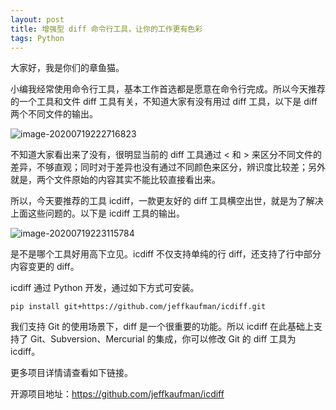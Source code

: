 ```yaml
---
layout: post
title: 增强型 diff 命令行工具，让你的工作更有色彩
tags: Python
---
```


大家好，我是你们的章鱼猫。

小编我经常使用命令行工具，基本工作首选都是愿意在命令行完成。所以今天推荐的一个工具和文件 diff 工具有关，不知道大家有没有用过 diff 工具，以下是 diff 两个不同文件的输出。

![image-20200719222716823](https://raw.githubusercontent.com/ZhuPeng/pic/master/images/compress_image-20200719222716823.png)

不知道大家看出来了没有，很明显当前的 diff 工具通过 < 和 > 来区分不同文件的差异，不够直观；同时对于差异也没有通过不同颜色来区分，辨识度比较差；另外就是，两个文件原始的内容其实不能比较直接看出来。

所以，今天要推荐的工具 icdiff，一款更友好的 diff 工具横空出世，就是为了解决上面这些问题的。以下是 icdiff 工具的输出。

![image-20200719223115784](https://raw.githubusercontent.com/ZhuPeng/pic/master/images/compress_image-20200719223115784.png)

是不是哪个工具好用高下立见。icdiff 不仅支持单纯的行 diff，还支持了行中部分内容变更的 diff。

icdiff 通过 Python 开发，通过如下方式可安装。

`pip install git+https://github.com/jeffkaufman/icdiff.git`

我们支持 Git 的使用场景下，diff 是一个很重要的功能。所以 icdiff 在此基础上支持了 Git、Subversion、Mercurial 的集成，你可以修改 Git 的 diff 工具为 icdiff。

更多项目详情请查看如下链接。

开源项目地址：https://github.com/jeffkaufman/icdiff
